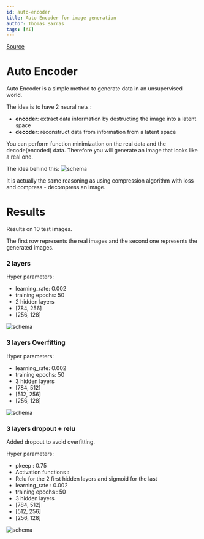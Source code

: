 ```yaml
---
id: auto-encoder
title: Auto Encoder for image generation
author: Thomas Barras
tags: [AI]
---
```


[Source](https://github.com/exced/machine-learning-TF/tree/master/AutoEncoder)

# Auto Encoder

Auto Encoder is a simple method to generate data in an unsupervised world.

The idea is to have 2 neural nets :

- **encoder**: extract data information by destructing the image into a latent space
- **decoder**: reconstruct data from information from a latent space

<!--truncate-->

You can perform function minimization on the real data and the decode(encoded) data.
Therefore you will generate an image that looks like a real one.

The idea behind this:
![schema](/img/2017-04-15-autoencoder/schema.jpg)

It is actually the same reasoning as using compression algorithm with loss and compress - decompress an image.

# Results

Results on 10 test images.

The first row represents the real images and the second one represents the generated images.

### 2 layers

Hyper parameters:

- learning_rate: 0.002
- training epochs: 50
- 2 hidden layers
- [784, 256]
- [256, 128]

![schema](/img/2017-04-15-autoencoder/out_2layers.png)

### 3 layers Overfitting

Hyper parameters:

- learning_rate: 0.002
- training epochs: 50
- 3 hidden layers
- [784, 512]
- [512, 256]
- [256, 128]

![schema](/img/2017-04-15-autoencoder/out_overfit.png)

### 3 layers dropout + relu

Added dropout to avoid overfitting.

Hyper parameters:

- pkeep : 0.75
- Activation functions :
- Relu for the 2 first hidden layers and sigmoid for the last
- learning_rate : 0.002
- training epochs : 50
- 3 hidden layers
- [784, 512]
- [512, 256]
- [256, 128]

![schema](/img/2017-04-15-autoencoder/out_overfit.png)
